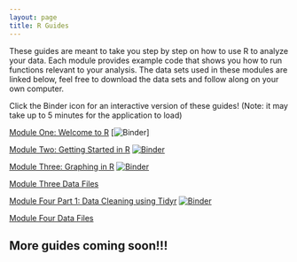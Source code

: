 ```yaml
---
layout: page
title: R Guides
---
```


These guides are meant to take you step by step on how to use R to analyze your data. Each module provides example code that shows you how to run functions relevant to your analysis. The data sets used in these modules are linked below, feel free to download the data sets and follow along on your own computer. 

Click the Binder icon for an interactive version of these guides! (Note: it may take up to 5 minutes for the application to load)



[Module One: Welcome to R](module1/2022-04-06-welcome-to-r.md)
[![Binder](https://mybinder.org/badge_logo.svg)]

[Module Two: Getting Started in R](module2/Module2.md)
[![Binder](https://mybinder.org/badge_logo.svg)](https://mybinder.org/v2/gh/UNCW-Randall-Library/UNCW-Randall-Library.github.io/master?labpath=Getting%20Started%20in%20R-Interactive.ipynb)

[Module Three: Graphing in R](module3/Module3.md)
[![Binder](https://mybinder.org/badge_logo.svg)](https://mybinder.org/v2/gh/UNCW-Randall-Library/UNCW-Randall-Library.github.io/master?labpath=Graphing%20in%20R-Interactive.ipynb)

[Module Three Data Files](https://github.com/UNCW-Randall-Library/UNCW-Randall-Library.github.io/blob/a2504a42241c838c88aef12492a7bc0dc85e0c16/module3/Graphing%20with%20R%20Data%20Files%20(2).zip)

[Module Four Part 1: Data Cleaning using Tidyr](module4/Module4P1.md)
[![Binder](https://mybinder.org/badge_logo.svg)](https://mybinder.org/v2/gh/UNCW-Randall-Library/UNCW-Randall-Library.github.io/master?labpath=Data%20Wrangling%20Part%201%20No%20Output.ipynb)

[Module Four Data Files](module4/messydata.xlsx)

## More guides coming soon!!!
